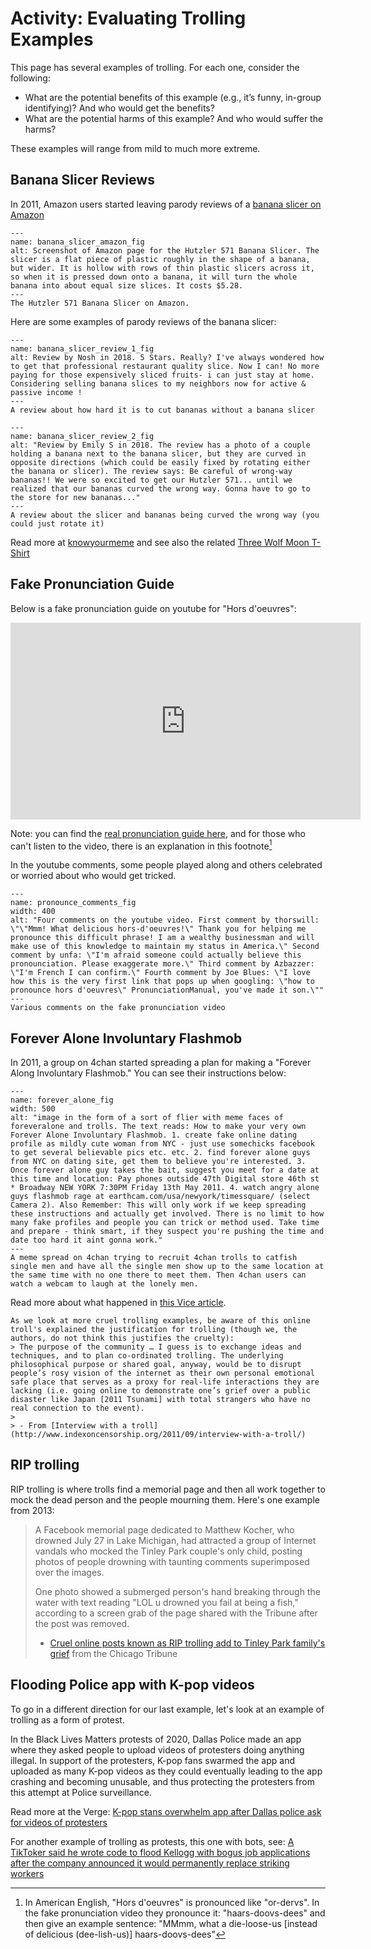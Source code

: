 # Activity: Evaluating Trolling Examples

This page has several examples of trolling. For each one, consider the following:
- What are the potential benefits of this example (e.g., it’s funny, in-group identifying)? And who would get the benefits?
- What are the potential harms of this example? And who would suffer the harms?

These examples will range from mild to much more extreme.

## Banana Slicer Reviews
In 2011, Amazon users started leaving parody reviews of a [banana slicer on Amazon](https://www.amazon.com/Hutzler-3571-571-Banana-Slicer/dp/B0047E0EII)

```{figure} banana_1.png
---
name: banana_slicer_amazon_fig
alt: Screenshot of Amazon page for the Hutzler 571 Banana Slicer. The slicer is a flat piece of plastic roughly in the shape of a banana, but wider. It is hollow with rows of thin plastic slicers across it, so when it is pressed down onto a banana, it will turn the whole banana into about equal size slices. It costs $5.28.
---
The Hutzler 571 Banana Slicer on Amazon.
```

Here are some examples of parody reviews of the banana slicer:

```{figure} banana_2.png
---
name: banana_slicer_review_1_fig
alt: Review by Nosh in 2018. 5 Stars. Really? I've always wondered how to get that professional restaurant quality slice. Now I can! No more paying for those expensively sliced fruits- i can just stay at home. Considering selling banana slices to my neighbors now for active & passive income !
---
A review about how hard it is to cut bananas without a banana slicer
```

```{figure} banana_3.png
---
name: banana_slicer_review_2_fig
alt: "Review by Emily S in 2018. The review has a photo of a couple holding a banana next to the banana slicer, but they are curved in opposite directions (which could be easily fixed by rotating either the banana or slicer). The review says: Be careful of wrong-way bananas!! We were so excited to get our Hutzler 571... until we realized that our bananas curved the wrong way. Gonna have to go to the store for new bananas..."
---
A review about the slicer and bananas being curved the wrong way (you could just rotate it)
```

Read more at [knowyourmeme](https://knowyourmeme.com/memes/banana-slicer-reviews) and see also the related [Three Wolf Moon T-Shirt](https://www.youtube.com/watch?v=TbNQ746eLiU)

## Fake Pronunciation Guide

Below is a fake pronunciation guide on youtube for "Hors d'oeuvres":

<iframe width="560" height="315" src="https://www.youtube.com/embed/o1-ndsRPxbM" title="YouTube video player" frameborder="0" allow="accelerometer; autoplay; clipboard-write; encrypted-media; gyroscope; picture-in-picture" allowfullscreen></iframe>

Note: you can find the [real pronunciation guide here](https://dictionary.cambridge.org/us/pronunciation/english/hors-d-oeuvre), and for those who can't listen to the video, there is an explanation in this footnote[^fake_pronounce]

[^fake_pronounce]: In American English, "Hors d'oeuvres" is pronounced like "or-dervs". In the fake pronunciation video they pronounce it: "haars-doovs-dees" and then give an example sentence: "MMmm, what a die-loose-us [instead of delicious (dee-lish-us)] haars-doovs-dees"

In the youtube comments, some people played along and others celebrated or worried about who would get tricked.

```{figure} pronounce_comments.png
---
name: pronounce_comments_fig
width: 400
alt: "Four comments on the youtube video. First comment by thorswill: \"\"Mmm! What delicious hors-d'oeuvres!\" Thank you for helping me pronounce this difficult phrase! I am a wealthy businessman and will make use of this knowledge to maintain my status in America.\" Second comment by unfa: \"I'm afraid someone could actually believe this pronounciation. Please exaggerate more.\" Third comment by Azbazzer: \"I'm French I can confirm.\" Fourth comment by Joe Blues: \"I love how this is the very first link that pops up when googling: \"how to pronounce hors d'oeuvres\" PronunciationManual, you've made it son.\""
---
Various comments on the fake pronunciation video
```



## Forever Alone Involuntary Flashmob
In 2011, a group on 4chan started spreading a plan for making a "Forever Along Involuntary Flashmob." You can see their instructions below:

```{figure} forever_alone.png
---
name: forever_alone_fig
width: 500
alt: "image in the form of a sort of flier with meme faces of foreveralone and trolls. The text reads: How to make your very own Forever Alone Involuntary Flashmob. 1. create fake online dating profile as mildly cute woman from NYC - just use somechicks facebook to get several believable pics etc. etc. 2. find forever alone guys from NYC on dating site, get them to believe you're interested. 3. Once forever alone guy takes the bait, suggest you meet for a date at this time and location: Pay phones outside 47th Digital store 46th st * Broadway NEW YORK 7:30PM Friday 13th May 2011. 4. watch angry alone guys flashmob rage at earthcam.com/usa/newyork/timessquare/ (select Camera 2). Also Remember: This will only work if we keep spreading these instructions and actually get involved. There is no limit to how many fake profiles and people you can trick or method used. Take time and prepare - think smart, if they suspect you're pushing the time and date too hard it aint gonna work."
---
A meme spread on 4chan trying to recruit 4chan trolls to catfish single men and have all the single men show up to the same location at the same time with no one there to meet them. Then 4chan users can watch a webcam to laugh at the lonely men.
```

Read more about what happened in [this Vice article](https://www.vice.com/en/article/wdyyny/forever-alone-involuntary-flashmob).


```{note}
As we look at more cruel trolling examples, be aware of this online troll's explained the justification for trolling (though we, the authors, do not think this justifies the cruelty):
> The purpose of the community … I guess is to exchange ideas and techniques, and to plan co-ordinated trolling. The underlying philosophical purpose or shared goal, anyway, would be to disrupt people’s rosy vision of the internet as their own personal emotional safe place that serves as a proxy for real-life interactions they are lacking (i.e. going online to demonstrate one’s grief over a public disaster like Japan [2011 Tsunami] with total strangers who have no real connection to the event).
>
> - From [Interview with a troll](http://www.indexoncensorship.org/2011/09/interview-with-a-troll/)
```



## RIP trolling

RIP trolling is where trolls find a memorial page and then all work together to mock the dead person and the people mourning them. Here's one example from 2013:

> A Facebook memorial page dedicated to Matthew Kocher, who drowned July 27 in Lake Michigan, had attracted a group of Internet vandals who mocked the Tinley Park couple's only child, posting photos of people drowning with taunting comments superimposed over the images.
>
> One photo showed a submerged person's hand breaking through the water with text reading "LOL u drowned you fail at being a fish," according to a screen grab of the page shared with the Tribune after the post was removed.
>
> - [Cruel online posts known as RIP trolling add to Tinley Park family's grief](https://www.chicagotribune.com/suburbs/ct-xpm-2013-08-12-ct-met-rip-trolling-20130812-story.html) from the Chicago Tribune



## Flooding Police app with K-pop videos

To go in a different direction for our last example, let's look at an example of trolling as a form of protest.

In the Black Lives Matters protests of 2020, Dallas Police made an app where they asked people to upload videos of protesters doing anything illegal. In support of the protesters, K-pop fans swarmed the app and uploaded as many K-pop videos as they could eventually leading to the app crashing and becoming unusable, and thus protecting the protesters from this attempt at Police surveillance.

Read more at the Verge: [K-pop stans overwhelm app after Dallas police ask for videos of protesters](https://www.theverge.com/2020/6/1/21277423/k-pop-dallas-pd-iwatch-app-flood-review-bomb-surveillance-protests-george-floyd)

For another example of trolling as protests, this one with bots, see: [A TikToker said he wrote code to flood Kellogg with bogus job applications after the company announced it would permanently replace striking workers](https://www.businessinsider.com/tiktoker-wrote-code-spam-kellogg-strike-busting-job-ad-site-2021-12)
